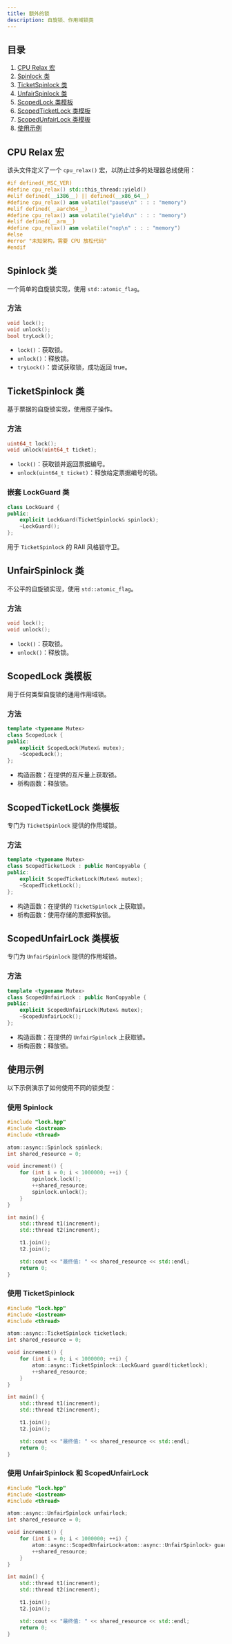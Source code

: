 ```yaml
---
title: 额外的锁
description: 自旋锁、作用域锁类
---
```


## 目录

1. [CPU Relax 宏](#cpu-relax-宏)
2. [Spinlock 类](#spinlock-类)
3. [TicketSpinlock 类](#ticketspinlock-类)
4. [UnfairSpinlock 类](#unfairspinlock-类)
5. [ScopedLock 类模板](#scopedlock-类模板)
6. [ScopedTicketLock 类模板](#scopedticketlock-类模板)
7. [ScopedUnfairLock 类模板](#scopedunfairlock-类模板)
8. [使用示例](#使用示例)

## CPU Relax 宏

该头文件定义了一个 `cpu_relax()` 宏，以防止过多的处理器总线使用：

```cpp
#if defined(_MSC_VER)
#define cpu_relax() std::this_thread::yield()
#elif defined(__i386__) || defined(__x86_64__)
#define cpu_relax() asm volatile("pause\n" : : : "memory")
#elif defined(__aarch64__)
#define cpu_relax() asm volatile("yield\n" : : : "memory")
#elif defined(__arm__)
#define cpu_relax() asm volatile("nop\n" : : : "memory")
#else
#error "未知架构，需要 CPU 放松代码"
#endif
```

## Spinlock 类

一个简单的自旋锁实现，使用 `std::atomic_flag`。

### 方法

```cpp
void lock();
void unlock();
bool tryLock();
```

- `lock()`：获取锁。
- `unlock()`：释放锁。
- `tryLock()`：尝试获取锁，成功返回 true。

## TicketSpinlock 类

基于票据的自旋锁实现，使用原子操作。

### 方法

```cpp
uint64_t lock();
void unlock(uint64_t ticket);
```

- `lock()`：获取锁并返回票据编号。
- `unlock(uint64_t ticket)`：释放给定票据编号的锁。

### 嵌套 LockGuard 类

```cpp
class LockGuard {
public:
    explicit LockGuard(TicketSpinlock& spinlock);
    ~LockGuard();
};
```

用于 `TicketSpinlock` 的 RAII 风格锁守卫。

## UnfairSpinlock 类

不公平的自旋锁实现，使用 `std::atomic_flag`。

### 方法

```cpp
void lock();
void unlock();
```

- `lock()`：获取锁。
- `unlock()`：释放锁。

## ScopedLock 类模板

用于任何类型自旋锁的通用作用域锁。

### 方法

```cpp
template <typename Mutex>
class ScopedLock {
public:
    explicit ScopedLock(Mutex& mutex);
    ~ScopedLock();
};
```

- 构造函数：在提供的互斥量上获取锁。
- 析构函数：释放锁。

## ScopedTicketLock 类模板

专门为 `TicketSpinlock` 提供的作用域锁。

### 方法

```cpp
template <typename Mutex>
class ScopedTicketLock : public NonCopyable {
public:
    explicit ScopedTicketLock(Mutex& mutex);
    ~ScopedTicketLock();
};
```

- 构造函数：在提供的 `TicketSpinlock` 上获取锁。
- 析构函数：使用存储的票据释放锁。

## ScopedUnfairLock 类模板

专门为 `UnfairSpinlock` 提供的作用域锁。

### 方法

```cpp
template <typename Mutex>
class ScopedUnfairLock : public NonCopyable {
public:
    explicit ScopedUnfairLock(Mutex& mutex);
    ~ScopedUnfairLock();
};
```

- 构造函数：在提供的 `UnfairSpinlock` 上获取锁。
- 析构函数：释放锁。

## 使用示例

以下示例演示了如何使用不同的锁类型：

### 使用 Spinlock

```cpp
#include "lock.hpp"
#include <iostream>
#include <thread>

atom::async::Spinlock spinlock;
int shared_resource = 0;

void increment() {
    for (int i = 0; i < 1000000; ++i) {
        spinlock.lock();
        ++shared_resource;
        spinlock.unlock();
    }
}

int main() {
    std::thread t1(increment);
    std::thread t2(increment);

    t1.join();
    t2.join();

    std::cout << "最终值: " << shared_resource << std::endl;
    return 0;
}
```

### 使用 TicketSpinlock

```cpp
#include "lock.hpp"
#include <iostream>
#include <thread>

atom::async::TicketSpinlock ticketlock;
int shared_resource = 0;

void increment() {
    for (int i = 0; i < 1000000; ++i) {
        atom::async::TicketSpinlock::LockGuard guard(ticketlock);
        ++shared_resource;
    }
}

int main() {
    std::thread t1(increment);
    std::thread t2(increment);

    t1.join();
    t2.join();

    std::cout << "最终值: " << shared_resource << std::endl;
    return 0;
}
```

### 使用 UnfairSpinlock 和 ScopedUnfairLock

```cpp
#include "lock.hpp"
#include <iostream>
#include <thread>

atom::async::UnfairSpinlock unfairlock;
int shared_resource = 0;

void increment() {
    for (int i = 0; i < 1000000; ++i) {
        atom::async::ScopedUnfairLock<atom::async::UnfairSpinlock> guard(unfairlock);
        ++shared_resource;
    }
}

int main() {
    std::thread t1(increment);
    std::thread t2(increment);

    t1.join();
    t2.join();

    std::cout << "最终值: " << shared_resource << std::endl;
    return 0;
}
```
